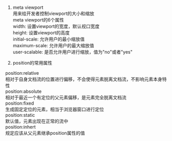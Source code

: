 1. meta viewport  
用来给开发者控制viewport的大小和缩放   
meta viewport的6个属性  
width: 设置viewport的宽度，默认视口宽度  
height: 设置viewport的高度  
initial-scale: 允许用户的最小缩放值   
maximum-scale: 允许用户的最大缩放值   
user-scalable: 是否允许用户进行缩放，值为"no"或者"yes"   
   
2. position的常用属性   
   
position:relative   
相对于自身文档流的位置进行偏移，不会使得元素脱离文档流，不影响元素本身特性   
position:absolute   
相对于最近一个有定位的父元素偏移，是元素完全脱离文档流   
position:fixed   
生成固定定位的元素，相当于浏览器窗口进行定位   
position:static   
默认值，元素出现在正常的流中   
position:inhert   
规定应该从父元素继承position属性的值   


